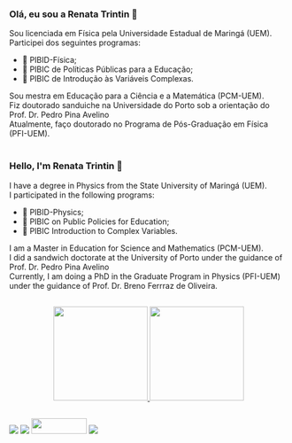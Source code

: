 <h3> Olá, eu sou a Renata Trintin 👋</h3>
<div>
Sou licenciada em Física pela Universidade Estadual de Maringá (UEM). <br>
Participei dos seguintes programas: <br>
<ul>
 <li>📕 PIBID-Física; </li>
 <li>📗 PIBIC de Políticas Públicas para a Educação; </li>
 <li>📘 PIBIC de Introdução às Variáveis Complexas. </li>
</ul>  
Sou mestra em Educação para a Ciência e a Matemática (PCM-UEM). <br>
Fiz doutorado sanduiche na Universidade do Porto sob a orientação do Prof. Dr. Pedro Pina Avelino <br> 
Atualmente, faço doutorado no Programa de Pós-Graduação em Física (PFI-UEM).
</div><br>

<h3> Hello, I'm Renata Trintin 👋</h3>
<div>
I have a degree in Physics from the State University of Maringá (UEM). <br>
I participated in the following programs: <br>
<ul>
  <li>📕 PIBID-Physics; </li>
  <li>📗 PIBIC on Public Policies for Education; </li>
  <li>📘 PIBIC Introduction to Complex Variables. </li>
</ul>
I am a Master in Education for Science and Mathematics (PCM-UEM). <br>
I did a sandwich doctorate at the University of Porto under the guidance of Prof. Dr. Pedro Pina Avelino <br>
Currently, I am doing a PhD in the Graduate Program in Physics (PFI-UEM) under the guidance of Prof. Dr. Breno Ferrraz de Oliveira.

  ##
  
<div align="center">
  <a href="https://github.com/Renatatr">
  <img height="170em" src="https://github-readme-stats.vercel.app/api?username=Renatatr&show_icons=true&theme=radical&include_all_commits=true&count_private=true"/>
  <img height="170em" src="https://github-readme-stats.vercel.app/api/top-langs/?username=Renatatr&layout=compact&langs_count=7&theme=radical"/>
</div>
  
##
<div> 
    <a href = "mailto:renatatrintin@gmail.com"><img src="https://img.shields.io/badge/-Gmail-%23333?style=for-the-badge&logo=gmail&logoColor=white" target="_blank"></a>
    <a href="https://www.linkedin.com/in/renata-trintin/" target="_blank"><img src="https://img.shields.io/badge/-LinkedIn-%230077B5?style=for-the-badge&logo=linkedin&logoColor=white" target="_blank"></a> 
    <a href="http://lattes.cnpq.br/7389063363870713" target="_blank"><img src="https://i.ibb.co/F04QySh/lattes-logo.png" target="_blank" style="width:100px;height:28px;"></a>
    <a href="https://www.instagram.com/renatatrintin/" target="_blank"><img src="https://img.shields.io/badge/-Instagram-%23E4405F?style=for-the-badge&logo=instagram&logoColor=white" target="_blank"></a>

</div>

